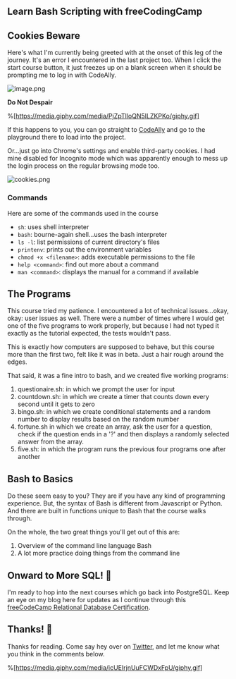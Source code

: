 ## Learn Bash Scripting with freeCodingCamp

## Cookies Beware

Here's what I'm currently being greeted with at the onset of this leg of the journey. It's an error I encountered in the last project too. When I click the start course button, it just freezes up on a blank screen when it should be prompting me to log in with CodeAlly.

![image.png](https://cdn.hashnode.com/res/hashnode/image/upload/v1649950718078/GjoJogaJT.png)

**Do Not Despair**

%[https://media.giphy.com/media/PjZpTIloQN5ILZKPKo/giphy.gif]

If this happens to you, you can go straight to [CodeAlly](https://codeally.io/) and go to the playground there to load into the project. 

Or...just go into Chrome's settings and enable third-party cookies. I had mine disabled for Incognito mode which was apparently enough to mess up the login process on the regular browsing mode too. 


![cookies.png](https://cdn.hashnode.com/res/hashnode/image/upload/v1650645706622/BuZOir4uP.png)

### Commands

Here are some of the commands used in the course

- `sh`: uses shell interpreter
- `bash`: bourne-again shell...uses the bash interpreter
- `ls -l`: list permissions of current directory's files
- `printenv`: prints out the environment variables
- `chmod +x <filename>`: adds executable permissions to the file
- `help <command>`: find out more about a command
- `man <command>`: displays the manual for a command if available


## The Programs

This course tried my patience. I encountered a lot of technical issues...okay, okay: user issues as well. There were a number of times where I would get one of the five programs to work properly, but because I had not typed it exactly as the tutorial expected, the tests wouldn't pass.

This is exactly how computers are supposed to behave, but this course more than the first two, felt like it was in beta. Just a hair rough around the edges. 

That said, it was a fine intro to bash, and we created five working programs:

1. questionaire.sh: in which we prompt the user for input
1. countdown.sh: in which we create a timer that counts down every second until it gets to zero
1. bingo.sh: in which we create conditional statements and a random number to display results based on the random number
1. fortune.sh in which we create an array, ask the user for a question, check if the question ends in a '?' and then displays a randomly selected answer from the array.
1. five.sh: in which the program runs the previous four programs one after another

## Bash to Basics 

Do these seem easy to you? They are if you have any kind of programming experience. But, the syntax of Bash is different from Javascript or Python. And there are built in functions unique to Bash that the course walks through.

On the whole, the two great things you'll get out of this are:

1. Overview of the command line language Bash
1. A lot more practice doing things from the command line

## Onward to More SQL! 📣

I'm ready to hop into the next courses which go back into PostgreSQL. Keep an eye on my blog here for updates as I continue through this [freeCodeCamp Relational Database Certification](https://www.freecodecamp.org/learn/relational-database/).

## Thanks! 👋

Thanks for reading. Come say hey over on [Twitter](https://twitter.com/EamonnCottrell), and let me know what you think in the comments below.

%[https://media.giphy.com/media/icUEIrjnUuFCWDxFpU/giphy.gif]